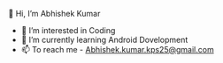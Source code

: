  👋 Hi, I’m Abhishek Kumar
- 👀 I’m interested in Coding
- 🌱 I’m currently learning Android Dovelopment
- 📫 To reach me - Abhishek.kumar.kps25@gmail.com 

<!---
Abhishekvlog/Abhishekvlog is a ✨ special ✨ repository because its `README.md` (this file) appears on your GitHub profile.
You can click the Preview link to take a look at your changes.
--->
